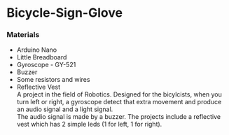# Bicycle-Sign-Glove    
### Materials   
* Arduino Nano  
* Little Breadboard  
* Gyroscope - GY-521  
* Buzzer  
* Some resistors and wires  
* Reflective Vest  
A project in the field of Robotics. Designed for the bicylcists, when you turn left or right, a gyroscope detect that extra movement and produce an audio signal and a light signal.  
The audio signal is made by a buzzer. The projects include a reflective vest which has 2 simple leds (1 for left, 1 for right).  
